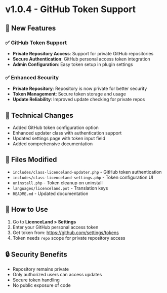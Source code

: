 # v1.0.4 - GitHub Token Support

## 🔐 New Features

### ✅ GitHub Token Support
- **Private Repository Access**: Support for private GitHub repositories
- **Secure Authentication**: GitHub personal access token integration
- **Admin Configuration**: Easy token setup in plugin settings

### ✅ Enhanced Security
- **Private Repository**: Repository is now private for better security
- **Token Management**: Secure token storage and usage
- **Update Reliability**: Improved update checking for private repos

## 🔧 Technical Changes
- Added GitHub token configuration option
- Enhanced updater class with authentication support
- Updated settings page with token input field
- Added comprehensive documentation

## 📁 Files Modified
- `includes/class-licenceland-updater.php` - GitHub token authentication
- `includes/class-licenceland-settings.php` - Token configuration UI
- `uninstall.php` - Token cleanup on uninstall
- `languages/licenceland.pot` - Translation keys
- `README.md` - Updated documentation

## 🚀 How to Use
1. Go to **LicenceLand > Settings**
2. Enter your GitHub personal access token
3. Get token from: https://github.com/settings/tokens
4. Token needs `repo` scope for private repository access

## 🔒 Security Benefits
- Repository remains private
- Only authorized users can access updates
- Secure token handling
- No public exposure of code 